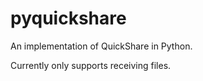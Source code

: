 # pyquickshare

An implementation of QuickShare in Python.

Currently only supports receiving files.